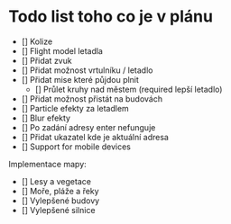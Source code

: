 # Todo list toho co je v plánu

- [] Kolize
- [] Flight model letadla
- [] Přidat zvuk
- [] Přidat možnost vrtulníku / letadlo
- [] Přidat mise které půjdou plnit
    - [] Průlet kruhy nad městem (required lepší letadlo)
- [] Přidat možnost přistát na budovách
- [] Particle efekty za letadlem
- [] Blur efekty
- [] Po zadání adresy enter nefunguje
- [] Přidat ukazatel kde je aktuální adresa
- [] Support for mobile devices


Implementace mapy:
- [] Lesy a vegetace
- [] Moře, pláže a řeky
- [] Vylepšené budovy
- [] Vylepšené silnice